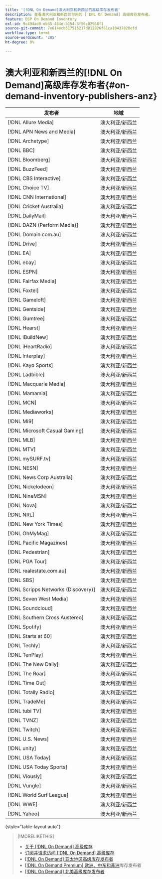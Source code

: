 ```yaml
---
title: '[!DNL On Demand]澳大利亚和新西兰的高级库存发布者'
description: 查看澳大利亚和新西兰可用的 [!DNL On Demand] 高级库存发布者。
feature: DSP On Demand Inventory
exl-id: 9c494ad0-eb35-464e-b154-3f56c02968f1
source-git-commit: 7e614ecb517515217d812926f61ca10437820efd
workflow-type: tm+mt
source-wordcount: '285'
ht-degree: 0%

---
```


# 澳大利亚和新西兰的[!DNL On Demand]高级库存发布者{#on-demand-inventory-publishers-anz}

<!-- get from Amanda Cabrera <acabrera@adobe.com> -->

| 发布者 | 地域 |
|------------------------------|--------------|
| [!DNL Allure Media] | 澳大利亚/新西兰 |
| [!DNL APN News and Media] | 澳大利亚/新西兰 |
| [!DNL Archetype] | 澳大利亚/新西兰 |
| [!DNL BBC] | 澳大利亚/新西兰 |
| [!DNL Bloomberg] | 澳大利亚/新西兰 |
| [!DNL BuzzFeed] | 澳大利亚/新西兰 |
| [!DNL CBS Interactive] | 澳大利亚/新西兰 |
| [!DNL Choice TV] | 澳大利亚/新西兰 |
| [!DNL CNN International] | 澳大利亚/新西兰 |
| [!DNL Cricket Australia] | 澳大利亚/新西兰 |
| [!DNL DailyMail] | 澳大利亚/新西兰 |
| [!DNL DAZN (Perform Media)] | 澳大利亚/新西兰 |
| [!DNL Domain.com.au] | 澳大利亚/新西兰 |
| [!DNL Drive] | 澳大利亚/新西兰 |
| [!DNL EA] | 澳大利亚/新西兰 |
| [!DNL ebay] | 澳大利亚/新西兰 |
| [!DNL ESPN] | 澳大利亚/新西兰 |
| [!DNL Fairfax Media] | 澳大利亚/新西兰 |
| [!DNL Foxtel] | 澳大利亚/新西兰 |
| [!DNL Gameloft] | 澳大利亚/新西兰 |
| [!DNL Gentside] | 澳大利亚/新西兰 |
| [!DNL Gumtree] | 澳大利亚/新西兰 |
| [!DNL Hearst] | 澳大利亚/新西兰 |
| [!DNL iBuildNew] | 澳大利亚/新西兰 |
| [!DNL iHeartRadio] | 澳大利亚/新西兰 |
| [!DNL Interplay] | 澳大利亚/新西兰 |
| [!DNL Kayo Sports] | 澳大利亚/新西兰 |
| [!DNL Ladbible] | 澳大利亚/新西兰 |
| [!DNL Macquarie Media] | 澳大利亚/新西兰 |
| [!DNL Mamamia] | 澳大利亚/新西兰 |
| [!DNL MCN] | 澳大利亚/新西兰 |
| [!DNL Mediaworks] | 澳大利亚/新西兰 |
| [!DNL Mi9] | 澳大利亚/新西兰 |
| [!DNL Microsoft Casual Gaming] | 澳大利亚/新西兰 |
| [!DNL MLB] | 澳大利亚/新西兰 |
| [!DNL MTV] | 澳大利亚/新西兰 |
| [!DNL mySURF.tv] | 澳大利亚/新西兰 |
| [!DNL NESN] | 澳大利亚/新西兰 |
| [!DNL News Corp Australia] | 澳大利亚/新西兰 |
| [!DNL Nickelodeon] | 澳大利亚/新西兰 |
| [!DNL NineMSN] | 澳大利亚/新西兰 |
| [!DNL Nova] | 澳大利亚/新西兰 |
| [!DNL NRL] | 澳大利亚/新西兰 |
| [!DNL New York Times] | 澳大利亚/新西兰 |
| [!DNL OhMyMag] | 澳大利亚/新西兰 |
| [!DNL Pacific Magazines] | 澳大利亚/新西兰 |
| [!DNL Pedestrian] | 澳大利亚/新西兰 |
| [!DNL PGA Tour] | 澳大利亚/新西兰 |
| [!DNL realestate.com.au] | 澳大利亚/新西兰 |
| [!DNL SBS] | 澳大利亚/新西兰 |
| [!DNL Scripps Networks (Discovery)] | 澳大利亚/新西兰 |
| [!DNL Seven West Media] | 澳大利亚/新西兰 |
| [!DNL Soundcloud] | 澳大利亚/新西兰 |
| [!DNL Southern Cross Austereo] | 澳大利亚/新西兰 |
| [!DNL Spotify] | 澳大利亚/新西兰 |
| [!DNL Starts at 60] | 澳大利亚/新西兰 |
| [!DNL Techly] | 澳大利亚/新西兰 |
| [!DNL TenPlay] | 澳大利亚/新西兰 |
| [!DNL The New Daily] | 澳大利亚/新西兰 |
| [!DNL The Roar] | 澳大利亚/新西兰 |
| [!DNL Time Out] | 澳大利亚/新西兰 |
| [!DNL Totally Radio] | 澳大利亚/新西兰 |
| [!DNL TradeMe] | 澳大利亚/新西兰 |
| [!DNL tubi TV] | 澳大利亚/新西兰 |
| [!DNL TVNZ] | 澳大利亚/新西兰 |
| [!DNL Twitch] | 澳大利亚/新西兰 |
| [!DNL U.S. News] | 澳大利亚/新西兰 |
| [!DNL unity] | 澳大利亚/新西兰 |
| [!DNL USA Today] | 澳大利亚/新西兰 |
| [!DNL USA Today Sports] | 澳大利亚/新西兰 |
| [!DNL Viously] | 澳大利亚/新西兰 |
| [!DNL Vungle] | 澳大利亚/新西兰 |
| [!DNL World Surf League] | 澳大利亚/新西兰 |
| [!DNL WWE] | 澳大利亚/新西兰 |
| [!DNL Yahoo] | 澳大利亚/新西兰 |

{style="table-layout:auto"}

>[!MORELIKETHIS]
>
>* [关于 [!DNL On Demand] 高级库存](on-demand-inventory-about.md)
>* [订阅并请求访问 [!DNL On Demand] 高级库存](on-demand-inventory-subscribe.md)
>* [[!DNL On Demand] 亚太地区高级库存发布者](on-demand-inventory-publishers-apac.md)
>* [[!DNL On Demand Premium] 欧洲、中东和非洲](on-demand-inventory-publishers-emea.md)库存发布者
>* [[!DNL On Demand] 北美高级库存发布者](on-demand-inventory-publishers-na.md)
